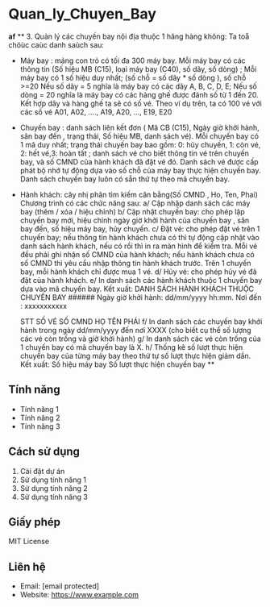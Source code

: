 # Quan_ly_Chuyen_Bay
**af**
** 3. Quản lý các chuyến bay nội địa thuộc 1 hăng hàng không: Ta toå chöùc caùc danh saùch sau: 
- Máy bay : mảng con trỏ có tối đa 300 máy bay. Mỗi máy bay có các thông tin (Số hiệu MB (C15), loại máy bay (C40),  số dãy, số dòng) ;  Mỗi máy bay có 1 số hiệu duy nhất; (số chỗ = số dãy * số dòng ), số chỗ >=20
Nếu số dãy = 5 nghĩa là máy bay có các dãy A, B, C, D, E; Nếu số dòng = 20 nghĩa là máy bay có các hàng ghế được đánh số từ 1 đến 20. Kết hợp dãy và hàng ghế ta sẽ có số vé.
Theo ví dụ trên, ta có 100 vé với các số vé A01, A02, ...., A19, A20, …, E19, E20
- Chuyến bay : danh sách liên kết đơn ( Mã CB (C15),  Ngày giờ khởi hành, sân bay đến , trạng thái, Số hiệu MB, danh sách vé). Mỗi chuyến bay có 1 mã duy nhất; trạng thái chuyến bay bao gồm: 0: hủy chuyến, 1: còn vé, 2: hết vé,3: hoàn tất ; danh sách vé cho biết thông tin vé trên chuyến bay, và số CMND của hành khách đã đặt vé đó. Danh sách vé được cấp phát bộ nhớ tự động dựa vào số chỗ của máy bay thực hiện chuyến bay. Danh sách chuyến bay luôn có sẵn thứ tự theo mã chuyến bay.
- Hành khách: cây nhị phân tìm kiếm cân bằng(Số CMND , Ho, Ten,  Phai)
Chương trình có các chức năng sau: 
a/ Cập nhập danh sách các máy bay (thêm / xóa / hiệu chỉnh)
b/ Cập nhật chuyến bay: cho phép lập chuyến bay mới, hiệu chỉnh ngày giờ khởi hành của chuyến bay , sân bay đến, số hiệu máy bay, hủy chuyến.
c/ Đặt vé: cho phép đặt vé trên 1 chuyến bay; nếu thông tin hành khách chưa có thì tự động cập nhật vào danh sách hành khách, nếu có rồi thì in ra màn hình để kiểm tra. Mỗi vé đều phải ghi nhận số CMND của hành khách; nếu hành khách chưa có số CMND thì yêu cầu nhập thông tin hành khách trước. Trên 1 chuyến bay, mỗi hành khách chỉ được mua 1 vé.
d/ Hủy vé: cho phép hủy vé đã đặt của hành khách.
e/ In danh sách các hành khách thuộc 1 chuyến bay dựa vào mã chuyến bay. Kết xuất:
DANH SÁCH HÀNH KHÁCH THUỘC CHUYẾN BAY ######
Ngày giờ khởi hành: dd/mm/yyyy hh:mm.  Nơi đến : xxxxxxxxxxx

	STT	SỐ VÉ		SỐ CMND	HỌ TÊN	PHÁI
f/ In danh sách các chuyến bay khởi hành trong  ngày dd/mm/yyyy đến nơi XXXX   (cho biết cụ thể số lượng các vé còn trống và giờ khởi hành)
g/ In danh sách các vé còn trống của 1 chuyến bay có mã chuyến bay là X. 
h/ Thống kê số lượt thực hiện chuyến bay của từng máy bay theo thứ tự  số lượt thực hiện giảm dần. Kết xuất:
	Số hiệu máy bay		Số lượt thực hiện chuyến bay **

## Tính năng

* Tính năng 1
* Tính năng 2
* Tính năng 3

## Cách sử dụng

1. Cài đặt dự án
2. Sử dụng tính năng 1
3. Sử dụng tính năng 2
4. Sử dụng tính năng 3

## Giấy phép

MIT License

## Liên hệ

* Email: [email protected]
* Website: https://www.example.com